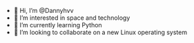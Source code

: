 - 👋 Hi, I’m @Dannyhvv
- 👀 I’m interested in space and technology
- 🌱 I’m currently learning Python
- 💞️ I’m looking to collaborate on a new Linux operating system


